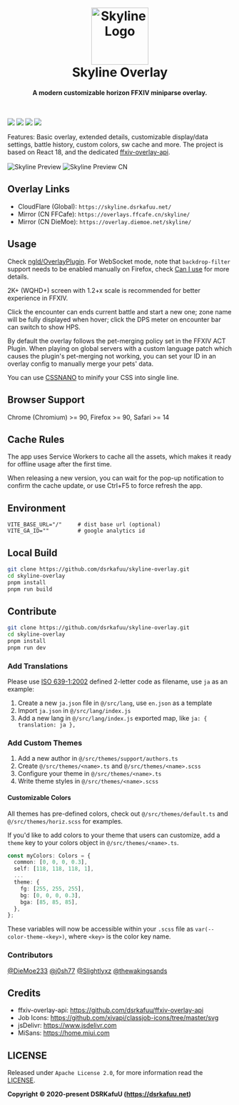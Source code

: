 <h1 align="center">
  <img src="https://raw.githubusercontent.com/dsrkafuu/skyline-overlay/main/public/favicon.svg" alt="Skyline Logo" width="128" /><br />
  Skyline Overlay
  <br />
</h1>

<h4 align="center">A modern customizable horizon FFXIV miniparse overlay.</h4>
<br />

![](https://img.shields.io/github/package-json/v/dsrkafuu/skyline-overlay)
![](https://img.shields.io/badge/ffxiv-endwalker-orange)
[![](https://img.shields.io/github/license/dsrkafuu/skyline-overlay)](https://github.com/dsrkafuu/skyline-overlay/blob/main/LICENSE)
[![](https://img.shields.io/lgtm/grade/javascript/github/dsrkafuu/skyline-overlay)](https://lgtm.com/projects/g/dsrkafuu/skyline-overlay/context:javascript)

Features: Basic overlay, extended details, customizable display/data settings, battle history, custom colors, sw cache and more. The project is based on React 18, and the dedicated [ffxiv-overlay-api](https://github.com/dsrkafuu/ffxiv-overlay-api).

<img align="center" src="https://raw.githubusercontent.com/dsrkafuu/skyline-overlay/main/assets/preview-en-v37.jpg" alt="Skyline Preview" />

<img align="center" src="https://raw.githubusercontent.com/dsrkafuu/skyline-overlay/main/assets/preview-zh-v37.jpg" alt="Skyline Preview CN" />

## Overlay Links

- CloudFlare (Global): `https://skyline.dsrkafuu.net/`
- Mirror (CN FFCafe): `https://overlays.ffcafe.cn/skyline/`
- Mirror (CN DieMoe): `https://overlay.diemoe.net/skyline/`

## Usage

Check [ngld/OverlayPlugin](https://github.com/ngld/OverlayPlugin). For WebSocket mode, note that `backdrop-filter` support needs to be enabled manually on Firefox, check [Can I use](https://caniuse.com/css-backdrop-filter) for more details.

2K+ (WQHD+) screen with 1.2+x scale is recommended for better experience in FFXIV.

Click the encounter can ends current battle and start a new one; zone name will be fully displayed when hover; click the DPS meter on encounter bar can switch to show HPS.

By default the overlay follows the pet-merging policy set in the FFXIV ACT Plugin. When playing on global servers with a custom language patch which causes the plugin's pet-merging not working, you can set your ID in an overlay config to manually merge your pets' data.

You can use [CSSNANO](https://cssnano.co/playground/) to minify your CSS into single line.

## Browser Support

Chrome (Chromium) >= 90, Firefox >= 90, Safari >= 14

## Cache Rules

The app uses Service Workers to cache all the assets, which makes it ready for offline usage after the first time.

When releasing a new version, you can wait for the pop-up notification to confirm the cache update, or use Ctrl+F5 to force refresh the app.

## Environment

```
VITE_BASE_URL="/"     # dist base url (optional)
VITE_GA_ID=""         # google analytics id
```

## Local Build

```bash
git clone https://github.com/dsrkafuu/skyline-overlay.git
cd skyline-overlay
pnpm install
pnpm run build
```

## Contribute

```bash
git clone https://github.com/dsrkafuu/skyline-overlay.git
cd skyline-overlay
pnpm install
pnpm run dev
```

### Add Translations

Please use [ISO 639-1:2002](https://en.wikipedia.org/wiki/List_of_ISO_639-1_codes) defined 2-letter code as filename, use `ja` as an example:

1. Create a new `ja.json` file in `@/src/lang`, use `en.json` as a template
2. Import `ja.json` in `@/src/lang/index.js`
3. Add a new lang in `@/src/lang/index.js` exported map, like `ja: { translation: ja },`

### Add Custom Themes

1. Add a new author in `@/src/themes/support/authors.ts`
2. Create `@/src/themes/<name>.ts` and `@/src/themes/<name>.scss`
3. Configure your theme in `@/src/themes/<name>.ts`
4. Write theme styles in `@/src/themes/<name>.scss`

#### Customizable Colors

All themes has pre-defined colors, check out `@/src/themes/default.ts` and `@/src/themes/horiz.scss` for examples.

If you'd like to add colors to your theme that users can customize, add a `theme` key to your colors object in `@/src/themes/<name>.ts`.

```ts
const myColors: Colors = {
  common: [0, 0, 0, 0.3],
  self: [118, 118, 118, 1],
  ...
  theme: {
    fg: [255, 255, 255],
    bg: [0, 0, 0, 0.3],
    bga: [85, 85, 85],
  },
};
```

These variables will now be accessible within your `.scss` file as `var(--color-theme-<key>)`, where `<key>` is the color key name.

### Contributors

[@DieMoe233](https://github.com/DieMoe233)
[@j0sh77](https://github.com/j0sh77)
[@Slightlyxz](https://github.com/Slightlyxz)
[@thewakingsands](https://github.com/thewakingsands)

## Credits

- ffxiv-overlay-api: <https://github.com/dsrkafuu/ffxiv-overlay-api>
- Job Icons: <https://github.com/xivapi/classjob-icons/tree/master/svg>
- jsDelivr: <https://www.jsdelivr.com>
- MiSans: <https://home.miui.com>

## LICENSE

Released under `Apache License 2.0`, for more information read the [LICENSE](https://github.com/dsrkafuu/skyline-overlay/blob/main/LICENSE).

**Copyright © 2020-present DSRKafuU (<https://dsrkafuu.net>)**
